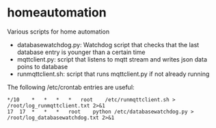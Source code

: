 # homeautomation
Various scripts for home automation

* databasewatchdog.py: Watchdog script that checks that the last database entry is younger than a certain time
* mqttclient.py: script that listens to mqtt stream and writes json data poins to database
* runmqttclient.sh: script that runs mqttclient.py if not already running


The following /etc/crontab entries are useful:
```
*/10	*	*	*	*	root	/etc/runmqttclient.sh > /root/log_runmqttclient.txt 2>&1
17	17	*	*	*	root	python /etc/databasewatchdog.py > /root/log_databasewatchdog.txt 2>&1
```
